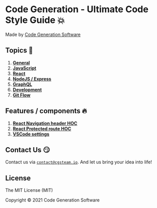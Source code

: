 # Code Generation - Ultimate Code Style Guide 💥

Made by [Code Generation Software](https://codegeneration.cc)

## Topics 🚀

1. [**General**](docs/general.md)
2. [**JavaScript**](docs/javascript.md)
3. [**React**](docs/react.md)
4. [**NodeJS / Express**](docs/node-express.md)
5. [**GraphQL**](docs/graphql.md)
6. [**Development**](docs/development.md)
7. [**Git Flow**](docs/git.md)

## Features / components 🔥

1. [**React Navigation header HOC**](/features-components/react-navigation-header-hoc.md)
2. [**React Protected route HOC**](/features-components/react-protected-route-HOC.md)
3. [**VSCode settings**](/features-components/settings/settings.json)

## Contact Us 😏

Contact us via [`contact@cgsteam.io`](cgsteam.io). And let us bring your idea into life!

## License

The MIT License (MIT)

Copyright © 2021 Code Generation Software

